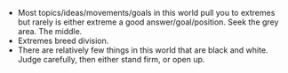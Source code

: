 - Most topics/ideas/movements/goals in this world pull you to extremes but rarely is either extreme a good answer/goal/position. Seek the grey area. The middle.
- Extremes breed division.
- There are relatively few things in this world that are black and white. Judge carefully, then either stand firm, or open up.